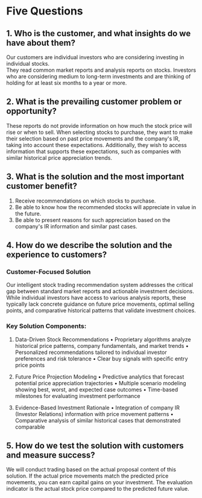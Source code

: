 # Five Questions
## 1. Who is the customer, and what insights do we have about them?
Our customers are individual investors who are considering investing in individual stocks.  
They read common market reports and analysis reports on stocks.
Investors who are considering medium to long-term investments and are thinking of holding for at 
least six months to a year or more.

## 2. What is the prevailing customer problem or opportunity?
These reports do not provide information on how much the stock price will rise or when to sell. When selecting stocks to purchase, they want to make their selection based on past price movements and the company's IR, taking into account these expectations.
Additionally, they wish to access information that supports these expectations, such as companies with similar historical price appreciation trends.

## 3. What is the solution and the most important customer benefit?
1. Receive recommendations on which stocks to purchase.
2. Be able to know how the recommended stocks will appreciate in value in the future.
3. Be able to present reasons for such appreciation based on the company's IR information and similar past cases.

## 4. How do we describe the solution and the experience to customers? 

### Customer-Focused Solution

Our intelligent stock trading recommendation system addresses the critical gap between standard market reports and 
actionable investment decisions. While individual investors have access to various analysis reports, these typically 
lack concrete guidance on future price movements, optimal selling points, and comparative historical patterns that 
validate investment choices.

### Key Solution Components:

1. Data-Driven Stock Recommendations
   • Proprietary algorithms analyze historical price patterns, company fundamentals, and market trends
   • Personalized recommendations tailored to individual investor preferences and risk tolerance
   • Clear buy signals with specific entry price points

2. Future Price Projection Modeling
   • Predictive analytics that forecast potential price appreciation trajectories
   • Multiple scenario modeling showing best, worst, and expected case outcomes
   • Time-based milestones for evaluating investment performance

3. Evidence-Based Investment Rationale
   • Integration of company IR (Investor Relations) information with price movement patterns
   • Comparative analysis of similar historical cases that demonstrated comparable

## 5. How do we test the solution with customers and measure success?
We will conduct trading based on the actual proposal content of this solution. If the actual price movements match the predicted price movements, you can earn capital gains on your investment. The evaluation indicator is the actual stock price compared to the predicted future value.

